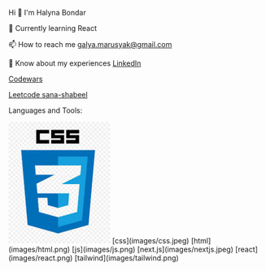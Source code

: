 Hi 👋
I'm Halyna Bondar

📝 Currently learning React

📫 How to reach me galya.marusyak@gmail.com

📄 Know about my experiences [LinkedIn](https://www.linkedin.com/in/halyna-bondar-a5854b261/)

[Codewars ](https://www.codewars.com/users/HalynaBondar)

[Leetcode sana-shabeel](https://leetcode.com/u/halynabondar/)

Languages and Tools:

<img src="images/css.jpeg" alt="css" width="200" height="auto">
[css](images/css.jpeg)
[html](images/html.png)
[js](images/js.png)
[next.js](images/nextjs.jpeg)
[react](images/react.png)
[tailwind](images/tailwind.png)